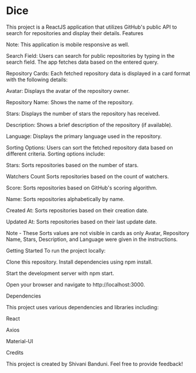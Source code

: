 # Dice
This project is a ReactJS application that utilizes GitHub's public API to search for repositories and display their details.
Features

Note: This application is mobile responsive as well.

Search Field: Users can search for public repositories by typing in the search field. The app fetches data based on the entered query.

Repository Cards: Each fetched repository data is displayed in a card format with the following details:

Avatar: Displays the avatar of the repository owner.

Repository Name: Shows the name of the repository.

Stars: Displays the number of stars the repository has received.

Description: Shows a brief description of the repository (if available).

Language: Displays the primary language used in the repository.

Sorting Options: Users can sort the fetched repository data based on different criteria. Sorting options include:

Stars: Sorts repositories based on the number of stars.

Watchers Count Sorts repositories based on the count of watchers.

Score: Sorts repositories based on GitHub's scoring algorithm.

Name: Sorts repositories alphabetically by name.

Created At: Sorts repositories based on their creation date.

Updated At: Sorts repositories based on their last update date.

Note - These Sorts values are not visible in cards as only Avatar, Repository Name, Stars, Description, and Language were given in the instructions.

Getting Started
To run the project locally:

Clone this repository.
Install dependencies using npm install.

Start the development server with npm start.

Open your browser and navigate to http://localhost:3000.

Dependencies

This project uses various dependencies and libraries including:

React

Axios

Material-UI


Credits

This project is created by Shivani Banduni. Feel free to provide feedback!
